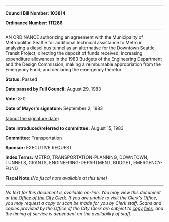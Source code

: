 

********

**Council Bill Number: 103814**
   
**Ordinance Number: 111286**
********

 AN ORDINANCE authorizing an agreement with the Municipality of Metropolitan Seattle for additional technical assistance to Metro in analyzing a diesel bus tunnel as an alternative for the Downtown Seattle Transit Project; directing the deposit of funds received; increasing expenditure allowances in the 1983 Budgets of the Engineering Department and the Design Commission; making a reimbursable appropriation from the Emergency Fund; and declaring the emergency therefor.

**Status:** Passed
   
**Date passed by Full Council:** August 29, 1983
   
**Vote:** 8-0
   
**Date of Mayor's signature:** September 2, 1983
   
[(about the signature date)](/~public/approvaldate.htm)
   
   
   
**Date introduced/referred to committee:** August 15, 1983
   
**Committee:** Transportation
   
**Sponsor:** EXECUTIVE REQUEST
   
   
**Index Terms:** METRO, TRANSPORTATION-PLANNING, DOWNTOWN, TUNNELS, GRANTS, ENGINEERING-DEPARTMENT, BUDGET, EMERGENCY-FUND

**Fiscal Note:**_(No fiscal note available at this time)_
********

_No text for this document is available on-line. You may view this document at [the Office of the City Clerk](http://www.seattle.gov/leg/clerk/contactUs.htm). If you are unable to visit the Clerk's Office, you may request a copy or scan be made for you by Clerk staff. Scans and copies provided by the Office of the City Clerk are subject to [copy fees](http://clerk.seattle.gov/~public/clerkfees.htm), and the timing of service is dependent on the availability of staff._

